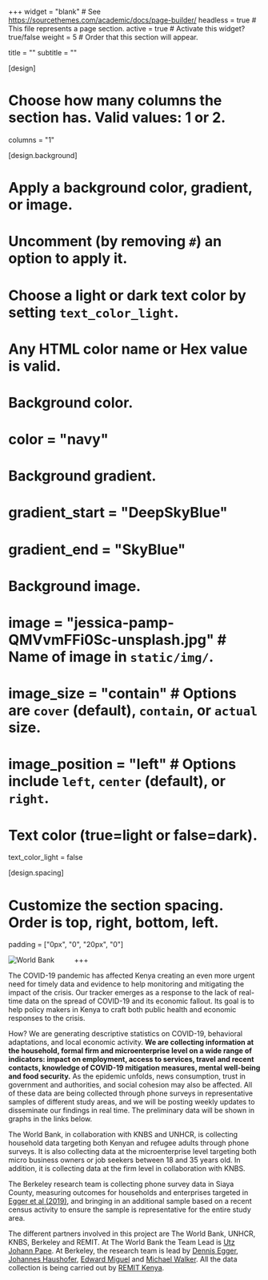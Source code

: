+++
widget = "blank"  # See https://sourcethemes.com/academic/docs/page-builder/
headless = true  # This file represents a page section.
active = true  # Activate this widget? true/false
weight = 5  # Order that this section will appear.

title = ""
subtitle = ""
  
[design]
  # Choose how many columns the section has. Valid values: 1 or 2.
  columns = "1"

[design.background]
  # Apply a background color, gradient, or image.
  #   Uncomment (by removing `#`) an option to apply it.
  #   Choose a light or dark text color by setting `text_color_light`.
  #   Any HTML color name or Hex value is valid.

  # Background color.
  # color = "navy"
  
  # Background gradient.
  # gradient_start = "DeepSkyBlue"
  # gradient_end = "SkyBlue"
  
  # Background image.
 # image = "jessica-pamp-QMVvmFFi0Sc-unsplash.jpg"  # Name of image in `static/img/`.
 # image_size = "contain"  #  Options are `cover` (default), `contain`, or `actual` size.
 # image_position = "left"  # Options include `left`, `center` (default), or `right`.

  # Text color (true=light or false=dark).
  text_color_light = false

[design.spacing]
  # Customize the section spacing. Order is top, right, bottom, left.
  padding = ["0px", "0", "20px", "0"]

+++
<img src="/img/jessica-pamp-QMVvmFFi0Sc-unsplash.jpg"
     alt="World Bank"
     style="float: left; margin-right: 40px; margin-left: 0px; height:auto; max-height: 100vh; max-width: 50%;" />
     
The COVID-19 pandemic has affected Kenya creating an even more urgent need for timely data and evidence to help monitoring and mitigating the impact of the crisis. Our tracker emerges as a response to the lack of real-time data on the spread of COVID-19 and its economic fallout. Its goal is to help policy makers in Kenya to craft both public health and economic responses to the crisis.  

How? We are generating descriptive statistics on COVID-19, behavioral adaptations, and local economic activity. **We are collecting information at the household, formal firm and microenterprise level on a wide range of indicators: impact on employment, access to services, travel and recent contacts, knowledge of COVID-19 mitigation measures, mental well-being and food security.** As the epidemic unfolds, news consumption, trust in government and authorities, and social cohesion may also be affected. All of these data are being collected through phone surveys in representative samples of different study areas, and we will be posting weekly updates to disseminate our findings in real time. The preliminary data will be shown in graphs in the links below.

The World Bank, in collaboration with KNBS and UNHCR, is collecting household data targeting both Kenyan and refugee adults through phone surveys. It is also collecting data at the microenterprise level targeting both micro business owners or job seekers between 18 and 35 years old. In addition, it is collecting data at the firm level in collaboration with KNBS.

The Berkeley research team is collecting phone survey data in Siaya County, measuring outcomes for households and enterprises targeted in [Egger et al (2019)](http://emiguel.econ.berkeley.edu/research/general-equilibrium-effects-of-cash-transfers-experimental-evidence-from-kenya), and bringing in an additional sample based on a recent census activity to ensure the sample is representative for the entire study area.

The different partners involved in this project are The World Bank, UNHCR, KNBS, Berkeley and REMIT. At The World Bank the Team Lead is [Utz Johann Pape](https://blogs.worldbank.org/team/utz-pape). At Berkeley, the research team is lead by [Dennis Egger](https://www.dennisegger.net), [Johannes Haushofer](https://www.princeton.edu/haushofer/), [Edward Miguel](http://emiguel.econ.berkeley.edu/) and [Michael Walker](http://www.michaelwwalker.me/). All the data collection is being carried out by [REMIT Kenya](http://remitkenya.co.ke/).  

